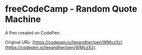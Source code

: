 # freeCodeCamp - Random Quote Machine

A Pen created on CodePen.

Original URL: [https://codepen.io/leeandher/pen/WMvzXz](https://codepen.io/leeandher/pen/WMvzXz).

